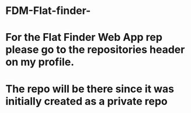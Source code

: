 # FDM-Flat-finder-

# For the Flat Finder Web App rep please go to the repositories header on my profile. 
# The repo will be there since it was initially created as a private repo
